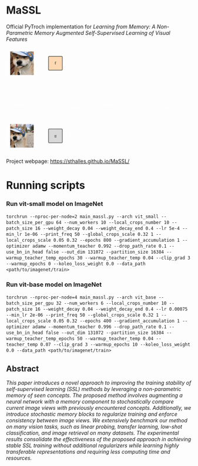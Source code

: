# MaSSL
Official PyTroch implementation for *Learning from Memory: A Non-Parametric Memory Augmented Self-Supervised Learning of Visual Features*

![Alt Text](https://github.com/sthalles/MaSSL/blob/main/assets/method_video.gif)

Project webpage: https://sthalles.github.io/MaSSL/

# Running scripts

### Run vit-small model on ImageNet

```
torchrun --nproc-per-node=2 main_massl.py --arch vit_small --batch_size_per_gpu 64 --num_workers 10 --local_crops_number 10 --patch_size 16 --weight_decay 0.04 --weight_decay_end 0.4 --lr 5e-4 --min_lr 1e-06 --print_freq 50 --global_crops_scale 0.32 1 --local_crops_scale 0.05 0.32 --epochs 800 --gradient_accumulation 1 --optimizer adamw --momentum_teacher 0.992 --drop_path_rate 0.1 --use_bn_in_head false --out_dim 131072 --partition_size 16384 --warmup_teacher_temp_epochs 30 --warmup_teacher_temp 0.04 --clip_grad 3 --warmup_epochs 0 --koleo_loss_weight 0.0 --data_path <path/to/imagenet/train>
```

### Run vit-base model on ImageNet

```
torchrun --nproc-per-node=4 main_massl.py --arch vit_base --batch_size_per_gpu 32 --num_workers 6 --local_crops_number 10 --patch_size 16 --weight_decay 0.04 --weight_decay_end 0.4 --lr 0.00075 --min_lr 2e-06 --print_freq 50 --global_crops_scale 0.32 1 --local_crops_scale 0.05 0.32 --epochs 400 --gradient_accumulation 1 --optimizer adamw --momentum_teacher 0.996 --drop_path_rate 0.1 --use_bn_in_head false --out_dim 131072 --partition_size 16384 --warmup_teacher_temp_epochs 50 --warmup_teacher_temp 0.04 --teacher_temp 0.07 --clip_grad 3 --warmup_epochs 10 --koleo_loss_weight 0.0 --data_path <path/to/imagenet/train>
```

## Abstract

*This paper introduces a novel approach to improving the training stability of self-supervised learning (SSL) methods by leveraging a non-parametric memory of seen concepts. The proposed method involves augmenting a neural network with a memory component to stochastically compare current image views with previously encountered concepts. Additionally, we introduce stochastic memory blocks to regularize training and enforce consistency between image views. We extensively benchmark our method on many vision tasks, such as linear probing, transfer learning, low-shot classification, and image retrieval on many datasets. The experimental results consolidate the effectiveness of the proposed approach in achieving stable SSL training without additional regularizers while learning highly transferable representations and requiring less computing time and resources.*